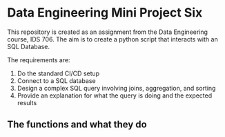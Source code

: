 # Data Engineering Mini Project Six



This repository is created as an assignment from the Data Engineering course, IDS 706. The aim is to create a python script that interacts with an SQL Database.

The requirements are:
1. Do the standard CI/CD setup
2. Connect to a SQL database
3. Design a complex SQL query involving joins, aggregation, and sorting
4. Provide an explanation for what the query is doing and the expected results


## The functions and what they do